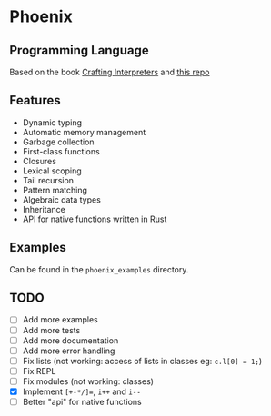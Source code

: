 # Phoenix
## Programming Language
Based on the book [Crafting Interpreters](https://craftinginterpreters.com/) and [this repo](https://github.com/rctcwyvrn/rlox)

## Features
* Dynamic typing
* Automatic memory management
* Garbage collection
* First-class functions
* Closures
* Lexical scoping
* Tail recursion
* Pattern matching
* Algebraic data types
* Inheritance
* API for native functions written in Rust

## Examples
Can be found in the `phoenix_examples` directory.

## TODO
* [ ] Add more examples
* [ ] Add more tests
* [ ] Add more documentation
* [ ] Add more error handling
* [ ] Fix lists (not working: access of lists in classes eg: `c.l[0] = 1;`)
* [ ] Fix REPL
* [ ] Fix modules (not working: classes)
* [x] Implement `[+-*/]=`, `i++` and `i--`
* [ ] Better "api" for native functions